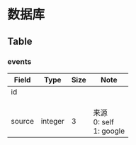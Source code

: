 # 数据库
## Table
### events

| Field  | Type    | Size | Note                             |
| ------ | ------- | ---- | -------------------------------- |
| id     |         |      |                                  |
|        |         |      |                                  |
|        |         |      |                                  |
|        |         |      |                                  |
| source | integer | 3    | 来源<br />0: self<br />1: google |

